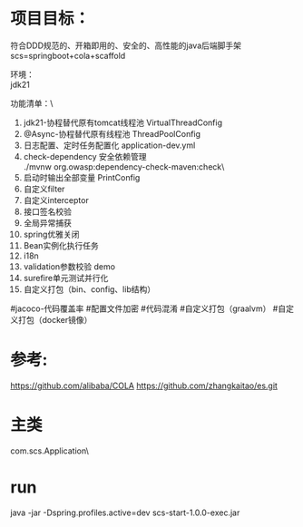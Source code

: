 # 项目目标：

符合DDD规范的、开箱即用的、安全的、高性能的java后端脚手架 \
scs=springboot+cola+scaffold

环境：\
jdk21

功能清单：\

1. jdk21-协程替代原有tomcat线程池 VirtualThreadConfig
2. @Async-协程替代原有线程池 ThreadPoolConfig
3. 日志配置、定时任务配置化 application-dev.yml
4. check-dependency 安全依赖管理 \
   ./mvnw org.owasp:dependency-check-maven:check\
5. 启动时输出全部变量 PrintConfig
6. 自定义filter
7. 自定义interceptor
8. 接口签名校验
9. 全局异常捕获
10. spring优雅关闭
11. Bean实例化执行任务
12. i18n
13. validation参数校验 demo
14. surefire单元测试并行化
15. 自定义打包（bin、config、lib结构）

[//]: # (16. mapstruct框架)

#jacoco-代码覆盖率
#配置文件加密
#代码混淆
#自定义打包（graalvm）
#自定义打包（docker镜像）

# 参考:

https://github.com/alibaba/COLA
https://github.com/zhangkaitao/es.git

# 主类

com.scs.Application\

# run
java -jar -Dspring.profiles.active=dev scs-start-1.0.0-exec.jar